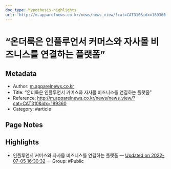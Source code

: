 ```yaml
---
doc_type: hypothesis-highlights
url: 'http://m.apparelnews.co.kr/news/news_view/?cat=CAT310&idx=189360'
---
```


# “온더룩은 인플루언서 커머스와 자사몰 비즈니스를 연결하는 플랫폼”

## Metadata
- Author: [m.apparelnews.co.kr]()
- Title: “온더룩은 인플루언서 커머스와 자사몰 비즈니스를 연결하는 플랫폼”
- Reference: http://m.apparelnews.co.kr/news/news_view/?cat=CAT310&idx=189360
- Category: #article

## Page Notes
## Highlights
- 인플루언서 커머스와 자사몰 비즈니스를 연결하는 플랫폼 — [Updated on 2022-07-05 16:30:32](https://hyp.is/WiFSGPw0Eey1hUsSh6jxuw/m.apparelnews.co.kr/news/news_view/?cat=CAT310&idx=189360) — Group: #Public



